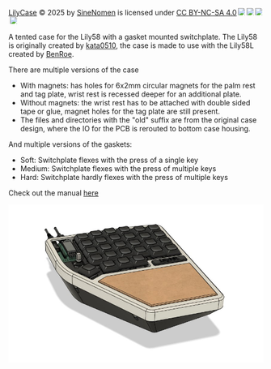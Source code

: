 <a href="https://github.com/SineScire/LilyCase">LilyCase</a> © 2025 by <a href="https://github.com/SineScire">SineNomen</a> is licensed under <a href="https://creativecommons.org/licenses/by-nc-sa/4.0/">CC BY-NC-SA 4.0</a><img src="https://mirrors.creativecommons.org/presskit/icons/cc.svg" style="max-width: 1em;max-height:1em;margin-left: .2em;"><img src="https://mirrors.creativecommons.org/presskit/icons/by.svg" style="max-width: 1em;max-height:1em;margin-left: .2em;"><img src="https://mirrors.creativecommons.org/presskit/icons/nc.svg" style="max-width: 1em;max-height:1em;margin-left: .2em;"><img src="https://mirrors.creativecommons.org/presskit/icons/sa.svg" style="max-width: 1em;max-height:1em;margin-left: .2em;">

A tented case for the Lily58 with a gasket mounted switchplate. The Lily58 is originally created by [kata0510](https://github.com/kata0510), the case is made to use with the Lily58L created by [BenRoe](https://github.com/BenRoe).

There are multiple versions of the case
* With magnets: has holes for 6x2mm circular magnets for the palm rest and tag plate, wrist rest is recessed deeper for an additional plate.
* Without magnets: the wrist rest has to be attached with double sided tape or glue, magnet holes for the tag plate are still present.
* The files and directories with the "old" suffix are from the original case design, where the IO for the PCB is rerouted to bottom case housing.

And multiple versions of the gaskets:
* Soft: Switchplate flexes with the press of a single key
* Medium: Switchplate flexes with the press of multiple keys
* Hard: Switchplate hardly flexes with the press of multiple keys

Check out the manual [here](https://github.com/SineScire/LilyCase/blob/a8cb191af96765f0c5e2880e67829a860b818092/Manual.md)

![](https://github.com/SineScire/LilyCase/blob/4a8946212f857d188d4f45ce229c128c383de94c/Images/Angled%20view.jpg)
